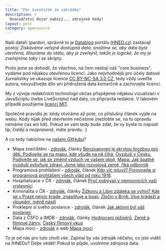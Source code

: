 ```yaml
---
title: "Pár švestiček ze zahrádky"
description: >
  Ovocnářství Hujer nabízí... zdrojové kódy!
layout: post
category: opensource
---
```


Naši dataři (pardon, správně to je [Datablog](http://ihned.cz/data/) portálu [IHNED.cz](http://ihned.cz/)) zastávají postoj: *Získáváme veřejně dostupná data, snažíme se, aby data byla otevřená, šťouráme do státu, aby je zveřejnil, takže je logické, že my je zveřejníme taky i se skripty.*

Proto jsme se dohodli, že <tweetable title="Všechno, co na IHNED vzniká v rámci datové žurnalistiky, vydávají pod otevřenou licencí." data-hash="opensource">všechno, na čem nestojí náš "core business", vydáme pod nějakou otevřenou licencí</tweetable>. Jako nejvhodnější pro účely datové žurnalistiky se ukazuje licence [CC BY-NC-SA 3.0 CZ](http://creativecommons.org/licenses/by-nc-sa/3.0/cz/), tedy vždy uveďte autora, nevyužívejte dílo ani přidružená data komerčně a zachovejte licenci.

My z vývoje redakčních technologií občas přispějeme nějakou vizualizací v JavaScriptu (nebo LiveScriptu) nad daty, co připravila redakce. V takovém případě použijeme [licenci  MIT](http://cs.wikipedia.org/wiki/Licence_MIT). 

Společné pravidlo je: kódy otvíráme až poté, co příslušný článek vyjde na webu. Kódy nijak před otevřením nečistíme (nezlobte se, na to opravdu nemáme čas ani lidi). Pokud se vám tedy bude zdát, že vy byste to napsali líp, čistěji a *nezpraseně*, máte pravdu. :)

A co tedy nabízíme na [našem GitHubu](https://github.com/economia)?

   - Mapa znečištění - [zdroják](https://github.com/economia/mapa-znecisteni), články [Benzoapyren je skrytou hrozbou pro děti. Podívejte se na mapu, kde všude na ně číhá](http://zpravy.ihned.cz/cesko/c1-60252090-znecisteni-ovzdusi-zdravi-deti), [Ovzduší v Česku. Podívejte se, jak se změnil vzduch ve vašem okolí](http://vyhledavani.ihned.cz/109-60233000-on-ovzdu%9A%ED-00000S_d-dc), [Mapa: Jak špatné ovzduší ovlivňuje zdraví. Jsme jako rozvojová země, říká odborník](http://zpravy.ihned.cz/cesko/c1-60246650-znecisteni-ovzdusi-cesko-mapa)
   - Programová prohlášení - [zdroják](https://github.com/economia/programova-prohlaseni), článek [Kdo víc mluvil? Porovnejte si programová prohlášení všech vlád od roku 1918](http://data.blog.ihned.cz/c1-60386640-kdo-vic-mluvil-porovnejte-si-programova-prohlaseni-vsech-vlad-od-roku-1918).
   - Hospitalizace v ČR - [zdroják](https://github.com/economia/hospitalizace), článek [Proč pobývají v nemocnicích vaši vrstevníci](http://data.blog.ihned.cz/c1-60430580-cechy-nejvic-trapi-srdecni-onemocneni-proc-jsou-v-nemocnicich-vasi-vrstevnici)
   - Kriminalita v ČR - [zdroják](https://github.com/economia/kriminalita-v-cesku), články [Žižkovu a Libni zdaleka se vyhni? Kde se v Praze nejvíc krade, znásilňuje a loupí](http://data.blog.ihned.cz/c1-60335790-zizkovu-a-libni-zdaleka-se-vyhni-kde-se-v-praze-nejvic-krade-znasilnuje-a-loupi), [Zločin v Brně: Více krádeží a vloupání, méně násilí](http://data.blog.ihned.cz/c1-60416250-zlocin-v-brne-vice-kradezi-a-vloupani-mene-nasili)
   - Proklepni si svého poslance - [zdroják](https://github.com/economia/proklepni-si-sveho-poslance), článek [Jak aktivní byl váš poslanec](http://data.blog.ihned.cz/c1-60478660-jak-aktivni-byl-vas-poslanec)
   - Data z ČSFD a IMDB - [zdroják](https://github.com/economia/csfd), články [Hodnocení režisérů](http://data.blog.ihned.cz/c1-60473570-hodnoceni-reziseru-jak-je-vidi-cesi-a-jak-zbytek-sveta), [Země a filmové žánry](http://data.blog.ihned.cz/c1-60456300-zeme-a-filmove-zanry-podivejte-se-kdy-a-kde-se-tocily-westerny-sci-fi-nebo-horory), [Český filmový vkus](http://data.blog.ihned.cz/c1-60435830-cesky-filmovy-vkus-milujeme-dokumenty-a-skandinavii-nebavi-nas-psychologie-a-vychodni-blok)
   - Mapa moci - [zdroják](https://github.com/economia/mapa-moci-vizualizace) a web [Mapa moci](http://ihned.cz/mapamoci)

To je od nás pro tuto chvíli vše. Zajímal by vás zdroják něčeho, co jste viděli na IHNEDu? Dejte vědět! Pokud to půjde, uvolníme zdrojová data.